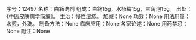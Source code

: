 序号：12497
名称：白簕洗剂
组成：白簕15g，水杨梅15g，三角泡15g。
出处：《中医皮肤病学简编》。
主治：慢性湿疹。
加减：None
功效：None
用法用量：水煎，外洗。
制备方法：None
临床应用：None
各家论述：None
用药禁忌：None
附注：None
